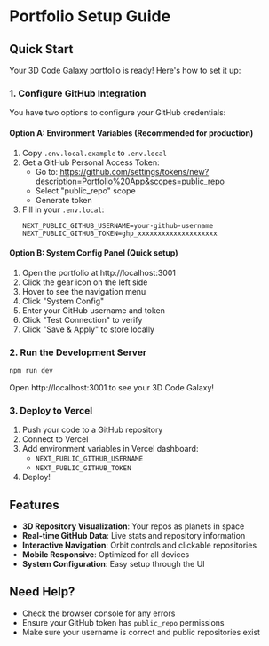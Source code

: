# Portfolio Setup Guide

## Quick Start

Your 3D Code Galaxy portfolio is ready! Here's how to set it up:

### 1. Configure GitHub Integration

You have two options to configure your GitHub credentials:

#### Option A: Environment Variables (Recommended for production)
1. Copy `.env.local.example` to `.env.local`
2. Get a GitHub Personal Access Token:
   - Go to: https://github.com/settings/tokens/new?description=Portfolio%20App&scopes=public_repo
   - Select "public_repo" scope
   - Generate token
3. Fill in your `.env.local`:
   ```
   NEXT_PUBLIC_GITHUB_USERNAME=your-github-username
   NEXT_PUBLIC_GITHUB_TOKEN=ghp_xxxxxxxxxxxxxxxxxxxx
   ```

#### Option B: System Config Panel (Quick setup)
1. Open the portfolio at http://localhost:3001
2. Click the gear icon on the left side
3. Hover to see the navigation menu
4. Click "System Config"
5. Enter your GitHub username and token
6. Click "Test Connection" to verify
7. Click "Save & Apply" to store locally

### 2. Run the Development Server

```bash
npm run dev
```

Open http://localhost:3001 to see your 3D Code Galaxy!

### 3. Deploy to Vercel

1. Push your code to a GitHub repository
2. Connect to Vercel
3. Add environment variables in Vercel dashboard:
   - `NEXT_PUBLIC_GITHUB_USERNAME`
   - `NEXT_PUBLIC_GITHUB_TOKEN`
4. Deploy!

## Features

- **3D Repository Visualization**: Your repos as planets in space
- **Real-time GitHub Data**: Live stats and repository information
- **Interactive Navigation**: Orbit controls and clickable repositories
- **Mobile Responsive**: Optimized for all devices
- **System Configuration**: Easy setup through the UI

## Need Help?

- Check the browser console for any errors
- Ensure your GitHub token has `public_repo` permissions
- Make sure your username is correct and public repositories exist